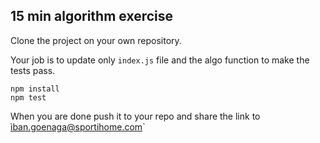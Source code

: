 ## 15 min algorithm exercise

Clone the project on your own repository.

Your job is to update only `index.js` file and the algo function to make the tests pass.

```shell
npm install
npm test
```

When you are done push it to your repo and share the link to ìban.goenaga@sportihome.com`


